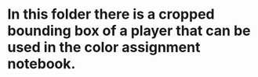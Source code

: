 # In this folder there is a cropped bounding box of a player that can be used in the color assignment notebook.

